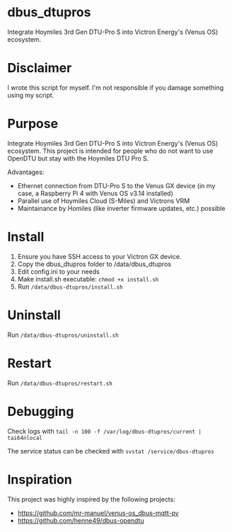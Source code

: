 # dbus_dtupros
Integrate Hoymiles 3rd Gen DTU-Pro S into Victron Energy's (Venus OS) ecosystem.

# Disclaimer
I wrote this script for myself. I'm not responsible if you damage something using my script.

# Purpose
Integrate Hoymiles 3rd Gen DTU-Pro S into Victron Energy's (Venus OS) ecosystem. This project is intended for people who do not want to use OpenDTU but stay with the Hoymiles DTU Pro S.

Advantages:
- Ethernet connection from DTU-Pro S to the Venus GX device (in my case, a Raspberry Pi 4 with Venus OS v3.14 installed)
- Parallel use of Hoymiles Cloud (S-Miles) and Victrons VRM
- Maintainance by Homiles (like inverter firmware updates, etc.) possible 

# Install
1. Ensure you have SSH access to your Victron GX device.
2. Copy the dbus_dtupros folder to /data/dbus_dtupros
3. Edit config.ini to your needs
4. Make install.sh executable: ```chmod +x install.sh```
5. Run ```/data/dbus-dtupros/install.sh```

# Uninstall
Run ```/data/dbus-dtupros/uninstall.sh```

# Restart
Run ```/data/dbus-dtupros/restart.sh```

# Debugging
Check logs with ```tail -n 100 -f /var/log/dbus-dtupros/current | tai64nlocal```

The service status can be checked with ```svstat /service/dbus-dtupros```

# Inspiration
This project was highly inspired by the following projects:
- https://github.com/mr-manuel/venus-os_dbus-mqtt-pv
- https://github.com/henne49/dbus-opendtu

<meta name="google-site-verification" content="aI2pXeSe5g8XwUtD-F-iiPPX87PPF56z5vX0ZNvnWqc" />
